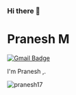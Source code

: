 ### Hi there 👋

 


# Pranesh M
[![Gmail Badge](https://img.shields.io/badge/-praneshmj17@gmail.com-c14438?style=flat-square&logo=Gmail&logoColor=white&link=mailto:praneshmj17@gmail.com)](mailto:praneshmj17@gmail.com)

 

I'm Pranesh ,.


 

<p align="left"><img src="https://github-readme-stats.vercel.app/api?username=pranesh17&show_icons=true" alt="pranesh17" /></p>

 



